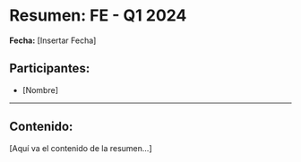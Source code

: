 # Resumen: FE - Q1 2024

**Fecha:** [Insertar Fecha]

## Participantes:
* [Nombre]

---

## Contenido:

[Aquí va el contenido de la resumen...]